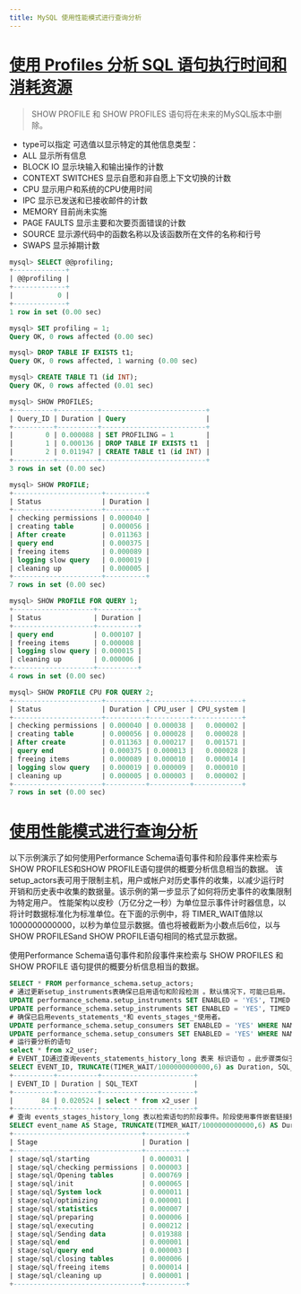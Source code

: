 ```yaml
---
title: MySQL 使用性能模式进行查询分析
---
```


# [使用 Profiles 分析 SQL 语句执行时间和消耗资源](https://dev.mysql.com/doc/refman/8.0/en/show-profile.html)

> SHOW PROFILE 和 SHOW PROFILES 语句将在未来的MySQL版本中删除。

- type可以指定 可选值以显示特定的其他信息类型：
- ALL 显示所有信息
- BLOCK IO 显示块输入和输出操作的计数
- CONTEXT SWITCHES 显示自愿和非自愿上下文切换的计数
- CPU 显示用户和系统的CPU使用时间
- IPC 显示已发送和已接收邮件的计数
- MEMORY 目前尚未实施
- PAGE FAULTS 显示主要和次要页面错误的计数
- SOURCE 显示源代码中的函数名称以及该函数所在文件的名称和行号
- SWAPS 显示掉期计数

```sql
mysql> SELECT @@profiling;
+-------------+
| @@profiling |
+-------------+
|           0 |
+-------------+
1 row in set (0.00 sec)

mysql> SET profiling = 1;
Query OK, 0 rows affected (0.00 sec)

mysql> DROP TABLE IF EXISTS t1;
Query OK, 0 rows affected, 1 warning (0.00 sec)

mysql> CREATE TABLE T1 (id INT);
Query OK, 0 rows affected (0.01 sec)

mysql> SHOW PROFILES;
+----------+----------+--------------------------+
| Query_ID | Duration | Query                    |
+----------+----------+--------------------------+
|        0 | 0.000088 | SET PROFILING = 1        |
|        1 | 0.000136 | DROP TABLE IF EXISTS t1  |
|        2 | 0.011947 | CREATE TABLE t1 (id INT) |
+----------+----------+--------------------------+
3 rows in set (0.00 sec)

mysql> SHOW PROFILE;
+----------------------+----------+
| Status               | Duration |
+----------------------+----------+
| checking permissions | 0.000040 |
| creating table       | 0.000056 |
| After create         | 0.011363 |
| query end            | 0.000375 |
| freeing items        | 0.000089 |
| logging slow query   | 0.000019 |
| cleaning up          | 0.000005 |
+----------------------+----------+
7 rows in set (0.00 sec)

mysql> SHOW PROFILE FOR QUERY 1;
+--------------------+----------+
| Status             | Duration |
+--------------------+----------+
| query end          | 0.000107 |
| freeing items      | 0.000008 |
| logging slow query | 0.000015 |
| cleaning up        | 0.000006 |
+--------------------+----------+
4 rows in set (0.00 sec)

mysql> SHOW PROFILE CPU FOR QUERY 2;
+----------------------+----------+----------+------------+
| Status               | Duration | CPU_user | CPU_system |
+----------------------+----------+----------+------------+
| checking permissions | 0.000040 | 0.000038 |   0.000002 |
| creating table       | 0.000056 | 0.000028 |   0.000028 |
| After create         | 0.011363 | 0.000217 |   0.001571 |
| query end            | 0.000375 | 0.000013 |   0.000028 |
| freeing items        | 0.000089 | 0.000010 |   0.000014 |
| logging slow query   | 0.000019 | 0.000009 |   0.000010 |
| cleaning up          | 0.000005 | 0.000003 |   0.000002 |
+----------------------+----------+----------+------------+
7 rows in set (0.00 sec)

```

# [使用性能模式进行查询分析](https://dev.mysql.com/doc/refman/8.0/en/performance-schema-query-profiling.html)

以下示例演示了如何使用Performance Schema语句事件和阶段事件来检索与SHOW PROFILES和SHOW PROFILE语句提供的概要分析信息相当的数据。
该setup_actors表可用于限制主机，用户或帐户对历史事件的收集，以减少运行时开销和历史表中收集的数据量。该示例的第一步显示了如何将历史事件的收集限制为特定用户。
性能架构以皮秒（万亿分之一秒）为单位显示事件计时器信息，以将计时数据标准化为标准单位。在下面的示例中，将 TIMER_WAIT值除以1000000000000，以秒为单位显示数据。值也将被截断为小数点后6位，以与SHOW PROFILESand SHOW PROFILE语句相同的格式显示数据。

使用Performance Schema语句事件和阶段事件来检索与 SHOW PROFILES 和 SHOW PROFILE 语句提供的概要分析信息相当的数据。

```sql
SELECT * FROM performance_schema.setup_actors;
# 通过更新setup_instruments表确保已启用语句和阶段检测 。默认情况下，可能已启用。
UPDATE performance_schema.setup_instruments SET ENABLED = 'YES', TIMED = 'YES' WHERE NAME LIKE '%statement/%';
UPDATE performance_schema.setup_instruments SET ENABLED = 'YES', TIMED = 'YES' WHERE NAME LIKE '%stage/%';
# 确保已启用events_statements_*和 events_stages_*使用者。
UPDATE performance_schema.setup_consumers SET ENABLED = 'YES' WHERE NAME LIKE '%events_statements_%';
UPDATE performance_schema.setup_consumers SET ENABLED = 'YES' WHERE NAME LIKE '%events_stages_%';
# 运行要分析的语句
select * from x2_user;
# EVENT_ID通过查询events_statements_history_long 表来 标识语句 。此步骤类似于运行 SHOW PROFILES以标识 Query_ID。以下查询产生类似于以下内容的输出SHOW PROFILES：
SELECT EVENT_ID, TRUNCATE(TIMER_WAIT/1000000000000,6) as Duration, SQL_TEXT FROM performance_schema.events_statements_history_long WHERE SQL_TEXT like '%user%';
+----------+----------+-----------------------+
| EVENT_ID | Duration | SQL_TEXT              |
+----------+----------+-----------------------+
|       84 | 0.020524 | select * from x2_user |
+----------+----------+-----------------------+
# 查询 events_stages_history_long 表以检索语句的阶段事件。阶段使用事件嵌套链接到语句。每个阶段事件记录都有一个NESTING_EVENT_ID包含EVENT_ID父语句的的列。
SELECT event_name AS Stage, TRUNCATE(TIMER_WAIT/1000000000000,6) AS Duration FROM performance_schema.events_stages_history_long WHERE NESTING_EVENT_ID=84;
+--------------------------------+----------+
| Stage                          | Duration |
+--------------------------------+----------+
| stage/sql/starting             | 0.000031 |
| stage/sql/checking permissions | 0.000003 |
| stage/sql/Opening tables       | 0.000769 |
| stage/sql/init                 | 0.000065 |
| stage/sql/System lock          | 0.000011 |
| stage/sql/optimizing           | 0.000001 |
| stage/sql/statistics           | 0.000007 |
| stage/sql/preparing            | 0.000006 |
| stage/sql/executing            | 0.000212 |
| stage/sql/Sending data         | 0.019388 |
| stage/sql/end                  | 0.000001 |
| stage/sql/query end            | 0.000003 |
| stage/sql/closing tables       | 0.000006 |
| stage/sql/freeing items        | 0.000014 |
| stage/sql/cleaning up          | 0.000001 |
+--------------------------------+----------+
```

